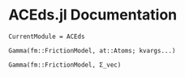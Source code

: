 # ACEds.jl Documentation

```@meta
CurrentModule = ACEds
```

```@docs
Gamma(fm::FrictionModel, at::Atoms; kvargs...)

Gamma(fm::FrictionModel, Σ_vec)
```

